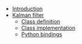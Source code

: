 - [Introduction](introduction.md)
- [Kalman filter](kalman_filter.md)
    - [Class definition]()
    - [Class implementation]()
    - [Python bindings]()
